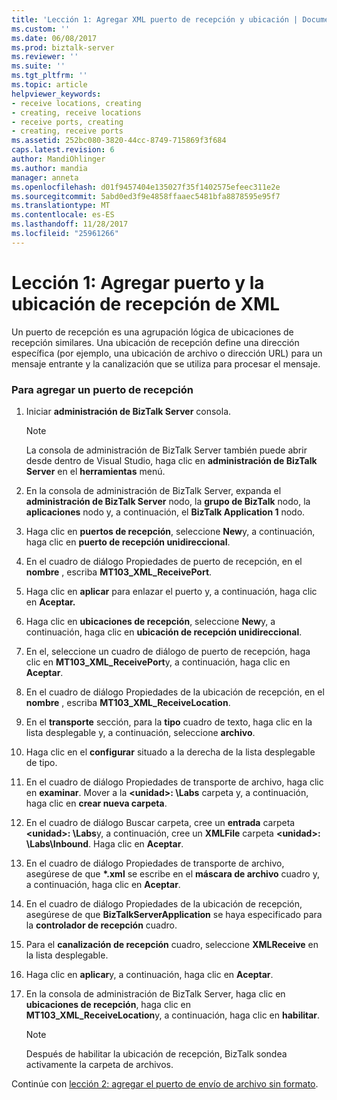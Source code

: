 ```yaml
---
title: 'Lección 1: Agregar XML puerto de recepción y ubicación | Documentos de Microsoft'
ms.custom: ''
ms.date: 06/08/2017
ms.prod: biztalk-server
ms.reviewer: ''
ms.suite: ''
ms.tgt_pltfrm: ''
ms.topic: article
helpviewer_keywords:
- receive locations, creating
- creating, receive locations
- receive ports, creating
- creating, receive ports
ms.assetid: 252bc080-3820-44cc-8749-715869f3f684
caps.latest.revision: 6
author: MandiOhlinger
ms.author: mandia
manager: anneta
ms.openlocfilehash: d01f9457404e135027f35f1402575efeec311e2e
ms.sourcegitcommit: 5abd0ed3f9e4858ffaaec5481bfa8878595e95f7
ms.translationtype: MT
ms.contentlocale: es-ES
ms.lasthandoff: 11/28/2017
ms.locfileid: "25961266"
---
```

# <a name="lesson-1-adding-xml-receive-port-and-location"></a>Lección 1: Agregar puerto y la ubicación de recepción de XML
Un puerto de recepción es una agrupación lógica de ubicaciones de recepción similares. Una ubicación de recepción define una dirección específica (por ejemplo, una ubicación de archivo o dirección URL) para un mensaje entrante y la canalización que se utiliza para procesar el mensaje.  
  
### <a name="to-add-a-receive-port"></a>Para agregar un puerto de recepción  
  
1.  Iniciar **administración de BizTalk Server** consola.  
  
    > [!NOTE]
    >  La consola de administración de BizTalk Server también puede abrir desde dentro de Visual Studio, haga clic en **administración de BizTalk Server** en el **herramientas** menú.  
  
2.  En la consola de administración de BizTalk Server, expanda el **administración de BizTalk Server** nodo, la **grupo de BizTalk** nodo, la **aplicaciones** nodo y, a continuación, el **BizTalk Application 1** nodo.  
  
3.  Haga clic en **puertos de recepción**, seleccione **New**y, a continuación, haga clic en **puerto de recepción unidireccional**.  
  
4.  En el cuadro de diálogo Propiedades de puerto de recepción, en el **nombre** , escriba **MT103_XML_ReceivePort**.  
  
5.  Haga clic en **aplicar** para enlazar el puerto y, a continuación, haga clic en **Aceptar.**  
  
6.  Haga clic en **ubicaciones de recepción**, seleccione **New**y, a continuación, haga clic en **ubicación de recepción unidireccional**.  
  
7.  En el, seleccione un cuadro de diálogo de puerto de recepción, haga clic en **MT103_XML_ReceivePort**y, a continuación, haga clic en **Aceptar**.  
  
8.  En el cuadro de diálogo Propiedades de la ubicación de recepción, en el **nombre** , escriba **MT103_XML_ReceiveLocation**.  
  
9. En el **transporte** sección, para la **tipo** cuadro de texto, haga clic en la lista desplegable y, a continuación, seleccione **archivo**.  
  
10. Haga clic en el **configurar** situado a la derecha de la lista desplegable de tipo.  
  
11. En el cuadro de diálogo Propiedades de transporte de archivo, haga clic en **examinar**. Mover a la  **\<unidad\>: \Labs** carpeta y, a continuación, haga clic en **crear nueva carpeta**.  
  
12. En el cuadro de diálogo Buscar carpeta, cree un **entrada** carpeta  **\<unidad\>: \Labs**y, a continuación, cree un **XMLFile** carpeta  **\<unidad\>: \Labs\Inbound**. Haga clic en **Aceptar**.  
  
13. En el cuadro de diálogo Propiedades de transporte de archivo, asegúrese de que  **\*.xml** se escribe en el **máscara de archivo** cuadro y, a continuación, haga clic en **Aceptar**.  
  
14. En el cuadro de diálogo Propiedades de la ubicación de recepción, asegúrese de que **BizTalkServerApplication** se haya especificado para la **controlador de recepción** cuadro.  
  
15. Para el **canalización de recepción** cuadro, seleccione **XMLReceive** en la lista desplegable.  
  
16. Haga clic en **aplicar**y, a continuación, haga clic en **Aceptar**.  
  
17. En la consola de administración de BizTalk Server, haga clic en **ubicaciones de recepción**, haga clic en **MT103_XML_ReceiveLocation**y, a continuación, haga clic en **habilitar**.  
  
    > [!NOTE]
    >  Después de habilitar la ubicación de recepción, BizTalk sondea activamente la carpeta de archivos.  
  
 Continúe con [lección 2: agregar el puerto de envío de archivo sin formato](../../adapters-and-accelerators/accelerator-swift/lesson-2-adding-a-flat-file-send-port.md).